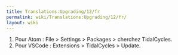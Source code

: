 ```yaml
---
title: Translations:Upgrading/12/fr
permalink: wiki/Translations:Upgrading/12/fr/
layout: wiki
---
```


1.  Pour Atom : File &gt; Settings &gt; Packages &gt; cherchez
    TidalCycles.
2.  Pour VSCode : Extensions &gt; TidalCycles &gt; Update.
